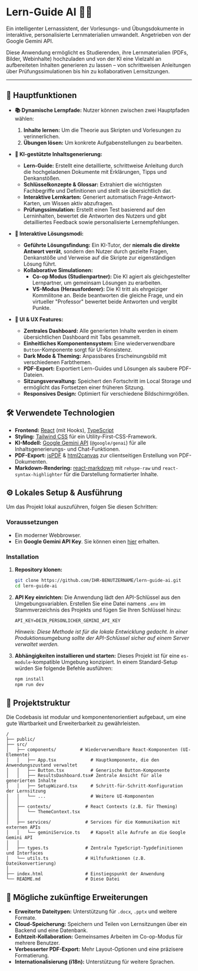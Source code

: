 # Lern-Guide AI 🧠✨

Ein intelligenter Lernassistent, der Vorlesungs- und Übungsdokumente in interaktive, personalisierte Lernmaterialien umwandelt. Angetrieben von der Google Gemini API.

Diese Anwendung ermöglicht es Studierenden, ihre Lernmaterialien (PDFs, Bilder, Webinhalte) hochzuladen und von der KI eine Vielzahl an aufbereiteten Inhalten generieren zu lassen – von schrittweisen Anleitungen über Prüfungssimulationen bis hin zu kollaborativen Lernsitzungen.

---

## 🚀 Hauptfunktionen

- **📚 Dynamische Lernpfade:** Nutzer können zwischen zwei Hauptpfaden wählen:
    1.  **Inhalte lernen:** Um die Theorie aus Skripten und Vorlesungen zu verinnerlichen.
    2.  **Übungen lösen:** Um konkrete Aufgabenstellungen zu bearbeiten.

- **🤖 KI-gestützte Inhaltsgenerierung:**
    - **Lern-Guide:** Erstellt eine detaillierte, schrittweise Anleitung durch die hochgeladenen Dokumente mit Erklärungen, Tipps und Denkanstößen.
    - **Schlüsselkonzepte & Glossar:** Extrahiert die wichtigsten Fachbegriffe und Definitionen und stellt sie übersichtlich dar.
    - **Interaktive Lernkarten:** Generiert automatisch Frage-Antwort-Karten, um Wissen aktiv abzufragen.
    - **Prüfungssimulation:** Erstellt einen Test basierend auf den Lerninhalten, bewertet die Antworten des Nutzers und gibt detailliertes Feedback sowie personalisierte Lernempfehlungen.

- **💬 Interaktive Lösungsmodi:**
    - **Geführte Lösungsfindung:** Ein KI-Tutor, der **niemals die direkte Antwort verrät**, sondern den Nutzer durch gezielte Fragen, Denkanstöße und Verweise auf die Skripte zur eigenständigen Lösung führt.
    - **Kollaborative Simulationen:**
        - **Co-op Modus (Studienpartner):** Die KI agiert als gleichgestellter Lernpartner, um gemeinsam Lösungen zu erarbeiten.
        - **VS-Modus (Herausforderer):** Die KI tritt als ehrgeiziger Kommilitone an. Beide beantworten die gleiche Frage, und ein virtueller "Professor" bewertet beide Antworten und vergibt Punkte.

- **🎨 UI & UX Features:**
    - **Zentrales Dashboard:** Alle generierten Inhalte werden in einem übersichtlichen Dashboard mit Tabs gesammelt.
    - **Einheitliches Komponentensystem:** Eine wiederverwendbare `Button`-Komponente sorgt für UI-Konsistenz.
    - **Dark Mode & Theming:** Anpassbares Erscheinungsbild mit verschiedenen Farbthemen.
    - **PDF-Export:** Exportiert Lern-Guides und Lösungen als saubere PDF-Dateien.
    - **Sitzungsverwaltung:** Speichert den Fortschritt im Local Storage und ermöglicht das Fortsetzen einer früheren Sitzung.
    - **Responsives Design:** Optimiert für verschiedene Bildschirmgrößen.

## 🛠️ Verwendete Technologien

- **Frontend:** [React](https://reactjs.org/) (mit Hooks), [TypeScript](https://www.typescriptlang.org/)
- **Styling:** [Tailwind CSS](https://tailwindcss.com/) für ein Utility-First-CSS-Framework.
- **KI-Modell:** [Google Gemini API](https://ai.google.dev/docs) (`@google/genai`) für alle Inhaltsgenerierungs- und Chat-Funktionen.
- **PDF-Export:** [jsPDF](https://github.com/parallax/jsPDF) & [html2canvas](https://html2canvas.hertzen.com/) zur clientseitigen Erstellung von PDF-Dokumenten.
- **Markdown-Rendering:** [react-markdown](https://github.com/remarkjs/react-markdown) mit `rehype-raw` und `react-syntax-highlighter` für die Darstellung formatierter Inhalte.

## ⚙️ Lokales Setup & Ausführung

Um das Projekt lokal auszuführen, folgen Sie diesen Schritten:

### Voraussetzungen

- Ein moderner Webbrowser.
- Ein **Google Gemini API Key**. Sie können einen [hier](https://aistudio.google.com/app/apikey) erhalten.

### Installation

1.  **Repository klonen:**
    ```bash
    git clone https://github.com/IHR-BENUTZERNAME/lern-guide-ai.git
    cd lern-guide-ai
    ```

2.  **API Key einrichten:**
    Die Anwendung lädt den API-Schlüssel aus den Umgebungsvariablen. Erstellen Sie eine Datei namens `.env` im Stammverzeichnis des Projekts und fügen Sie Ihren Schlüssel hinzu:

    ```
    API_KEY=DEIN_PERSÖNLICHER_GEMINI_API_KEY
    ```

    *Hinweis: Diese Methode ist für die lokale Entwicklung gedacht. In einer Produktionsumgebung sollte der API-Schlüssel sicher auf einem Server verwaltet werden.*

3.  **Abhängigkeiten installieren und starten:**
    Dieses Projekt ist für eine `es-module`-kompatible Umgebung konzipiert. In einem Standard-Setup würden Sie folgende Befehle ausführen:
    ```bash
    npm install
    npm run dev
    ```

## 📂 Projektstruktur

Die Codebasis ist modular und komponentenorientiert aufgebaut, um eine gute Wartbarkeit und Erweiterbarkeit zu gewährleisten.

```
/
├── public/
├── src/
│   ├── components/         # Wiederverwendbare React-Komponenten (UI-Elemente)
│   │   ├── App.tsx             # Hauptkomponente, die den Anwendungszustand verwaltet
│   │   ├── Button.tsx          # Generische Button-Komponente
│   │   ├── ResultsDashboard.tsx# Zentrale Ansicht für alle generierten Inhalte
│   │   ├── SetupWizard.tsx     # Schritt-für-Schritt-Konfiguration der Lernsitzung
│   │   └── ...                 # Weitere UI-Komponenten
│   │
│   ├── contexts/             # React Contexts (z.B. für Theming)
│   │   └── ThemeContext.tsx
│   │
│   ├── services/             # Services für die Kommunikation mit externen APIs
│   │   └── geminiService.ts    # Kapselt alle Aufrufe an die Google Gemini API
│   │
│   ├── types.ts              # Zentrale TypeScript-Typdefinitionen und Interfaces
│   └── utils.ts              # Hilfsfunktionen (z.B. Dateikonvertierung)
│
├── index.html                # Einstiegspunkt der Anwendung
└── README.md                 # Diese Datei
```

## 🔮 Mögliche zukünftige Erweiterungen

- **Erweiterte Dateitypen:** Unterstützung für `.docx`, `.pptx` und weitere Formate.
- **Cloud-Speicherung:** Speichern und Teilen von Lernsitzungen über ein Backend und eine Datenbank.
- **Echtzeit-Kollaboration:** Gemeinsames Arbeiten im Co-op-Modus für mehrere Benutzer.
- **Verbesserter PDF-Export:** Mehr Layout-Optionen und eine präzisere Formatierung.
- **Internationalisierung (i18n):** Unterstützung für weitere Sprachen.
